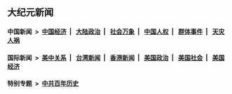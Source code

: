 ## 大纪元新闻

#### 中国新闻 &nbsp;>&nbsp; [中国经济](indexes/ncid283/README.md?10071645) &nbsp;| &nbsp; [大陆政治](indexes/ncid277/README.md?10071645) &nbsp;| &nbsp; [社会万象](indexes/ncid282/README.md?10071645) &nbsp;| &nbsp; [中国人权](indexes/ncid278/README.md?10071645) &nbsp;| &nbsp; [群体事件](indexes/ncid279/README.md?10071645) &nbsp;| &nbsp; [天灾人祸](indexes/ncid280/README.md?10071645)

#### 国际新闻 &nbsp;>&nbsp; [美中关系](indexes/nf1412576/README.md?10071645) &nbsp;| &nbsp; [台湾新闻](indexes/ncid1349361/README.md?10071645) &nbsp;| &nbsp; [香港新闻](indexes/ncid1349362/README.md?10071645) &nbsp;| &nbsp; [美国政治](indexes/ncid1078159/README.md?10071645) &nbsp;| &nbsp; [美国社会](indexes/ncid1078160/README.md?10071645) &nbsp;| &nbsp; [美国经济](indexes/ncid1078158/README.md?10071645)

#### 特别专题 &nbsp;>&nbsp; [中共百年历史](https://github.com/easy2view/epoch-special/blob/master/README.md?10071645)  
